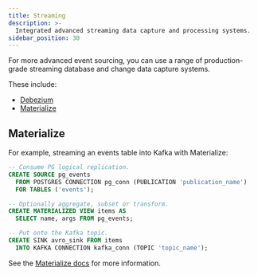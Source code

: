 ```yaml
---
title: Streaming
description: >-
  Integrated advanced streaming data capture and processing systems.
sidebar_position: 30
---
```


For more advanced event sourcing, you can use a range of production-grade streaming database and change data capture systems.

These include:

- [Debezium](https://debezium.io)
- [Materialize](https://materialize.com)

## Materialize

For example, streaming an events table into Kafka with Materialize:

```sql
-- Consume PG logical replication.
CREATE SOURCE pg_events
  FROM POSTGRES CONNECTION pg_conn (PUBLICATION 'publication_name')
  FOR TABLES ('events');

-- Optionally aggregate, subset or transform.
CREATE MATERIALIZED VIEW items AS
  SELECT name, args FROM pg_events;

-- Put onto the Kafka topic.
CREATE SINK avro_sink FROM items
  INTO KAFKA CONNECTION kafka_conn (TOPIC 'topic_name');
```

See the [Materialize docs](https://materialize.com/docs/sql/create-source/postgres) for more information.
